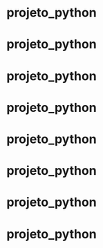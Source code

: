 # projeto_python
# projeto_python
# projeto_python
# projeto_python
# projeto_python
# projeto_python
# projeto_python
# projeto_python
